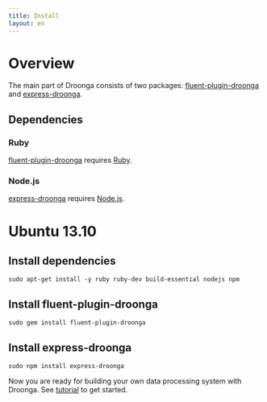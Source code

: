 ```yaml
---
title: Install
layout: en
---
```


# Overview

The main part of Droonga consists of two packages: [fluent-plugin-droonga][] and [express-droonga][].

## Dependencies

### Ruby

[fluent-plugin-droonga][] requires [Ruby][].

### Node.js

[express-droonga][] requires [Node.js][].


# Ubuntu 13.10

## Install dependencies

    sudo apt-get install -y ruby ruby-dev build-essential nodejs npm

## Install fluent-plugin-droonga

    sudo gem install fluent-plugin-droonga

## Install express-droonga

    sudo npm install express-droonga

Now you are ready for building your own data processing system with Droonga. See [tutorial](/tutorial/) to get started.

  [Ruby]: http://www.ruby-lang.org/
  [Node.js]: http://nodejs.org/
  [fluent-plugin-droonga]: https://github.com/droonga/fluent-plugin-droonga
  [express-droonga]: https://github.com/droonga/express-droonga
